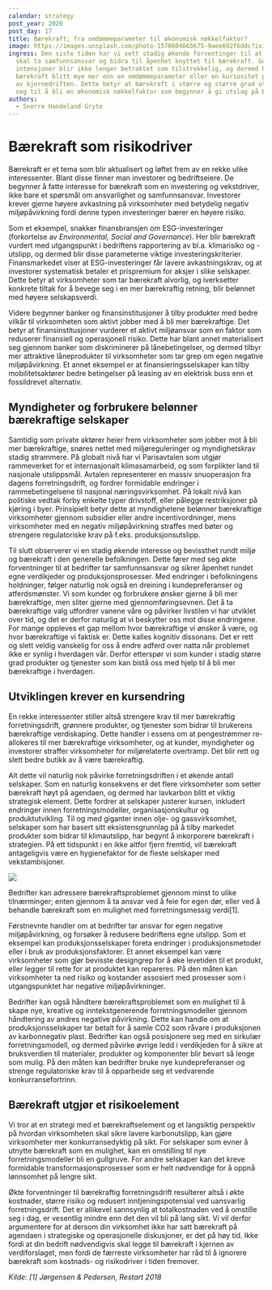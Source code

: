 ```yaml
---
calendar: strategy
post_year: 2020
post_day: 17
title: Bærekraft; fra omdømmeparameter til økonomisk nøkkelfaktor?
image: https://images.unsplash.com/photo-1578604665675-9aee692f6ddc?ixid=MXwxMjA3fDB8MHxwaG90by1wYWdlfHx8fGVufDB8fHw%3D&ixlib=rb-1.2.1&auto=format&fit=crop&w=2303&q=80
ingress: Den siste tiden har vi sett stadig økende forventinger til at bedrifter
  skal ta samfunnsansvar og bidra til åpenhet knyttet til bærekraft. Gode
  intensjoner blir ikke lenger betraktet som tilstrekkelig, og dermed har
  bærekraft blitt mye mer enn en omdømmeparameter eller en kuriositet på utsiden
  av kjernedriften. Dette betyr at bærekraft i større og større grad utvikler
  seg til å bli en økonomisk nøkkelfaktor som begynner å gi utslag på bunnlinja.
authors:
  - Snorre Handeland Gryte
---
```

# Bærekraft som risikodriver

Bærekraft er et tema som blir aktualisert og løftet frem av en rekke ulike interessenter. Blant disse finner man investorer og bedriftseiere. De begynner å fatte interesse for bærekraft som en investering og vekstdriver, ikke bare et spørsmål om ansvarlighet og samfunnsansvar. Investorer krever gjerne høyere avkastning på virksomheter med betydelig negativ miljøpåvirkning fordi denne typen investeringer bærer en høyere risiko. 

Som et eksempel, snakker finansbransjen om ESG-investeringer (forkortelse av *Environmental, Social and Governance*). Her blir bærekraft vurdert med utgangspunkt i bedriftens rapportering av bl.a. klimarisiko og -utslipp, og dermed blir disse parameterne viktige investeringskriterier. Finansmarkedet viser at ESG-investeringer får lavere avkastningskrav, og at investorer systematisk betaler et prispremium for aksjer i slike selskaper. Dette betyr at virksomheter som tar bærekraft alvorlig, og iverksetter konkrete tiltak for å bevege seg i en mer bærekraftig retning, blir belønnet med høyere selskapsverdi. 

Videre begynner banker og finansinstitusjoner å tilby produkter med bedre vilkår til virksomheten som aktivt jobber med å bli mer bærekraftige. Det betyr at finansinstitusjoner vurderer et aktivt miljøansvar som en faktor som reduserer finansiell og operasjonell risiko. Dette har blant annet materialisert seg gjennom banker som diskriminerer på lånebetingelser, og dermed tilbyr mer attraktive låneprodukter til virksomheter som tar grep om egen negative miljøpåvirkning. Et annet eksempel er at finansieringsselskaper kan tilby mobilitetsaktører bedre betingelser på leasing av en elektrisk buss enn et fossildrevet alternativ. 

## Myndigheter og forbrukere belønner bærekraftige selskaper

Samtidig som private aktører heier frem virksomheter som jobber mot å bli mer bærekraftige, snøres nettet med miljøreguleringer og myndighetskrav stadig strammere. På globalt nivå har vi Parisavtalen som utgjør rammeverket for et internasjonalt klimasamarbeid, og som forplikter land til nasjonale utslippsmål. Avtalen representerer en massiv snuoperasjon fra dagens forretningsdrift, og fordrer formidable endringer i rammebetingelsene til nasjonal næringsvirksomhet. På lokalt nivå kan politiske vedtak forby enkelte typer drivstoff, eller pålegge restriksjoner på kjøring i byer. Prinsipielt betyr dette at myndighetene belønner bærekraftige virksomheter gjennom subsidier eller andre incentivordninger, mens virksomheter med en negativ miljøpåvirkning straffes med bøter og strengere regulatoriske krav på f.eks. produksjonsutslipp.

Til slutt observerer vi en stadig økende interesse og bevissthet rundt miljø og bærekraft i den generelle befolkningen. Dette fører med seg økte forventninger til at bedrifter tar samfunnsansvar og sikrer åpenhet rundet egne verdikjeder og produksjonsprosesser. Med endringer i befolkningens holdninger, følger naturlig nok også en dreining i kundepreferanser og atferdsmønster. Vi som kunder og forbrukere ønsker gjerne å bli mer bærekraftige, men sliter gjerne med gjennomføringsevnen. Det å ta bærekraftige valg utfordrer vanene våre og påvirker livstilen vi har utviklet over tid, og det er derfor naturlig at vi beskytter oss mot disse endringene. For mange oppleves et gap mellom hvor bærekraftige vi ønsker å være, og hvor bærekraftige vi faktisk er. Dette kalles kognitiv dissonans. Det er rett og slett veldig vanskelig for oss å endre adferd over natta når problemet ikke er synlig i hverdagen vår. Derfor etterspør vi som kunder i stadig større grad produkter og tjenester som kan bistå oss med hjelp til å bli mer bærekraftige i hverdagen. 

## Utviklingen krever en kursendring

En rekke interessenter stiller altså strengere krav til mer bærekraftig forretningsdrift, grønnere produkter, og tjenester som bidrar til brukerens bærekraftige verdiskaping. Dette handler i essens om at pengestrømmer re-allokeres til mer bærekraftige virksomheter, og at kunder, myndigheter og investorer straffer virksomheter for miljørelaterte overtramp. Det blir rett og slett bedre butikk av å være bærekraftig. 

Alt dette vil naturlig nok påvirke forretningsdriften i et økende antall selskaper. Som en naturlig konsekvens er det flere virksomheter som setter bærekraft høyt på agendaen, og dermed har lavkarbon blitt et viktig strategisk element. Dette fordrer at selskaper justerer kursen, inkludert endringer innen forretningsmodeller, organisasjonskultur og produktutvikling. Til og med giganter innen olje- og gassvirksomhet, selskaper som har basert sitt eksistensgrunnlag på å tilby markedet produkter som bidrar til klimautslipp, har begynt å inkorporere bærekraft i strategien. På ett tidspunkt i en ikke altfor fjern fremtid, vil bærekraft antageligvis være en hygienefaktor for de fleste selskaper med vekstambisjoner. 

![](/assets/flavio-gasperini-uibncasdsew-unsplash.jpg)

Bedrifter kan adressere bærekraftsproblemet gjennom minst to ulike tilnærminger; enten gjennom å ta ansvar ved å feie for egen dør, eller ved å behandle bærekraft som en mulighet med forretningsmessig verdi\[1]. 

Førstnevnte handler om at bedrifter tar ansvar for egen negative miljøpåvirkning, og forsøker å redusere bedriftens egne utslipp. Som et eksempel kan produksjonsselskaper foreta endringer i produksjonsmetoder eller i bruk av produksjonsfaktorer. Et annet eksempel kan være virksomheter som gjør bevisste designgrep for å øke levetiden til et produkt, eller legger til rette for at produktet kan repareres. På den måten kan virksomheter ta ned risiko og kostander assosiert med prosesser som i utgangspunktet har negative miljøpåvirkninger. 

Bedrifter kan også håndtere bærekraftsproblemet som en mulighet til å skape nye, kreative og inntekstgenerende forretningsmodeller gjennom håndtering av andres negative påvirkning. Dette kan handle om at produksjonsselskaper tar betalt for å samle CO2 som råvare i produksjonen av karbonnegativ plast. Bedrifter kan også posisjonere seg med en sirkulær forretningsmodell, og dermed påvirke øvrige ledd i verdikjeden for å sikre at bruksverdien til materialer, produkter og komponenter blir bevart så lenge som mulig. På den måten kan bedrifter bruke nye kundepreferanser og strenge regulatoriske krav til å opparbeide seg et vedvarende konkurransefortrinn.

## Bærekraft utgjør et risikoelement

Vi tror at en strategi med et bærekraftselement og et langsiktig perspektiv på hvordan virksomheten skal sikre lavere karbonutslipp, kan gjøre virksomheter mer konkurransedyktig på sikt. For selskaper som evner å utnytte bærekraft som en mulighet, kan en omstilling til nye forretningsmodeller bli en gullgruve. For andre selskaper kan det kreve formidable transformasjonsprosesser som er helt nødvendige for å oppnå lønnsomhet på lengre sikt. 

Økte forventninger til bærekraftig forretningsdrift resulterer altså i økte kostnader, større risiko og redusert inntjeningspotensial ved uansvarlig forretningsdrift. Det er allikevel sannsynlig at totalkostnaden ved å omstille seg i dag, er vesentlig mindre enn det den vil bli på lang sikt. Vi vil derfor argumentere for at dersom din virksomhet ikke har satt bærekraft på agendaen i strategiske og operasjonelle diskusjoner, er det på høy tid. Ikke fordi at din bedrift nødvendigvis skal legge til bærekraft i kjernen av verdiforslaget, men fordi de færreste virksomheter har råd til å ignorere bærekraft som kostnads- og risikodriver i tiden fremover. 

*Kilde: \[1] Jørgensen & Pedersen, Restart 2018*